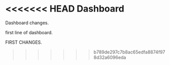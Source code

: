 <<<<<<< HEAD
Dashboard
=======
Dashboard changes.

first line of dashboard.

FIRST CHANGES.
>>>>>>> b789de297c7b8ac65edfa8874f978d32a6096eda
